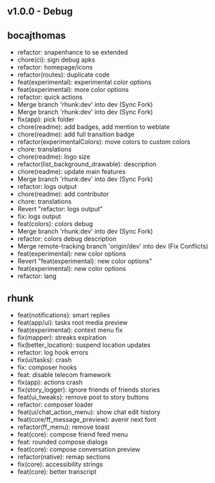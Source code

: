 ## v1.0.0 - Debug
bocajthomas
--
- refactor: snapenhance to se extended
- chore(ci): sign debug apks 
- refactor: homepage/icons
- refactor(routes): duplicate code 
- feat(experimental): experimental color options
- feat(experimental): more color options
- refactor: quick actions
- Merge branch 'rhunk:dev' into dev (Sync Fork)
- Merge branch 'rhunk:dev' into dev (Sync Fork)
- fix(app): pick folder
- chore(readme): add badges, add mention to weblate
- chore(readme): add full transition badge
- refactor(experimentalColors): move colors to custom colors
- chore: translations
- chore(readme): logo size
- refactor(list_background_drawable): description
- chore(readme): update main features
- Merge branch 'rhunk:dev' into dev (Sync Fork)
- refactor: logs output
- chore(readme): add contributor
- chore: translations
- Revert "refactor: logs output"
- fix: logs output
- feat(colors): colors debug
- Merge branch 'rhunk:dev' into dev (Sync Fork)
- refactor: colors debug description
- Merge remote-tracking branch 'origin/dev' into dev (Fix Conflicts)
- feat(experimental): new color options
- Revert "feat(experimental): new color options"
- feat(experimental): new color options
- refactor: lang

rhunk
-- 
- feat(notifications): smart replies
- feat(app/ui): tasks root media preview
- feat(experimental): context menu fix
- fix(mapper): streaks expiration
- fix(better_location): suspend location updates
- refactor: log hook errors
- fix(ui/tasks): crash
- fix: composer hooks
- feat: disable telecom framework
- fix(app): actions crash
- fix(story_logger): ignore friends of friends stories
- feat(ui_tweaks): remove post to story buttons
- refactor: composer loader
- feat(ui/chat_action_menu): show chat edit history
- feat(core/ff_message_preview): avenir next font
- refactor(ff_menu): remove toast
- feat(core): compose friend feed menu
- feat: rounded compose dialogs
- feat(core): compose conversation preview
- refactor(native): remap sections
- fix(core): accessibility strings
- feat(core): better transcript
